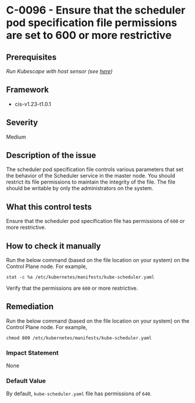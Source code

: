 # C-0096 - Ensure that the scheduler pod specification file permissions are set to 600 or more restrictive

## Prerequisites
 *Run Kubescape with host sensor (see [here](https://hub.armo.cloud/docs/host-sensor))*
 
## Framework
* cis-v1.23-t1.0.1
 
## Severity
Medium

## Description of the issue
The scheduler pod specification file controls various parameters that set the behavior of the Scheduler service in the master node. You should restrict its file permissions to maintain the integrity of the file. The file should be writable by only the administrators on the system.
 
## What this control tests 
Ensure that the scheduler pod specification file has permissions of `600` or more restrictive.
 
## How to check it manually 
Run the below command (based on the file location on your system) on the Control Plane node. For example,

 
```
stat -c %a /etc/kubernetes/manifests/kube-scheduler.yaml

```
 Verify that the permissions are `600` or more restrictive.
 
## Remediation
Run the below command (based on the file location on your system) on the Control Plane node. For example,

 
```
chmod 600 /etc/kubernetes/manifests/kube-scheduler.yaml

```
 
### Impact Statement
None
 
### Default Value
By default, `kube-scheduler.yaml` file has permissions of `640`.
 
